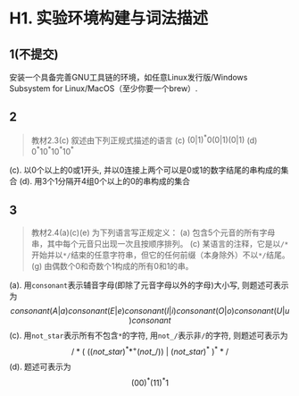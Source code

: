 # H1. 实验环境构建与词法描述

## 1(不提交)
安装一个具备完善GNU工具链的环境，如任意Linux发行版/Windows Subsystem for Linux/MacOS（至少你要一个brew）.

## 2

> 教材2.3(c)
叙述由下列正规式描述的语言
(c) $(0 | 1)^* 0 (0 | 1) (0 | 1)$
(d) $0^*10^*10^*10^*$

(c). 以0个以上的0或1开头, 并以0连接上两个可以是0或1的数字结尾的串构成的集合
(d). 用3个1分隔开4组0个以上的0的串构成的集合

## 3
> 教材2.4(a)(c)(e)
为下列语言写正规定义：
(a) 包含5个元音的所有字母串，其中每个元音只出现一次且按顺序排列。
(c) 某语言的注释，它是以`/*`开始并以`*/`结束的任意字符串，但它的任何前缀（本身除外）不以`*/`结尾。
(g) 由偶数个0和奇数个1构成的所有0和1的串。

(a). 用`consonant`表示辅音字母(即除了元音字母以外的字母)大小写, 则题述可表示为$$consonant(A|a)consonant(E|e)consonant(I|i)consonant(O|o)consonant(U|u)consonant$$
(c). 用`not_star`表示所有不包含`*`的字符, 用`not_/`表示非`/`的字符, 则题述可表示为$$/* (\ ((not\_star)^**^+(not\_/))\ |\ (not\_star)^*\ )^* */$$
(d). 题述可表示为$$(00)^*(11)^*1$$
